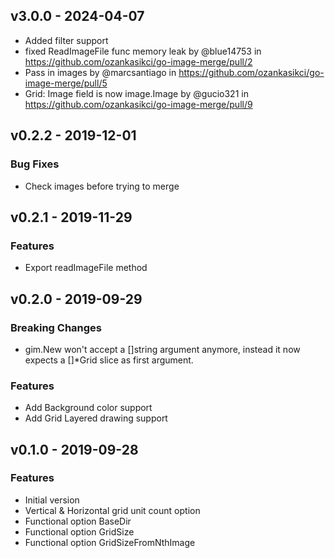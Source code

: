 ## v3.0.0 - 2024-04-07
- Added filter support
- fixed ReadImageFile func memory leak by @blue14753 in https://github.com/ozankasikci/go-image-merge/pull/2
- Pass in images by @marcsantiago in https://github.com/ozankasikci/go-image-merge/pull/5
- Grid: Image field is now image.Image by @gucio321 in https://github.com/ozankasikci/go-image-merge/pull/9

## v0.2.2 - 2019-12-01
### Bug Fixes
- Check images before trying to merge 

## v0.2.1 - 2019-11-29
### Features
- Export readImageFile method

## v0.2.0 - 2019-09-29

### Breaking Changes
- gim.New won't accept a []string argument anymore, instead it now expects a []*Grid slice as first argument.

### Features
- Add Background color support
- Add Grid Layered drawing support

## v0.1.0 - 2019-09-28

### Features
- Initial version
- Vertical & Horizontal grid unit count option
- Functional option BaseDir
- Functional option GridSize
- Functional option GridSizeFromNthImage

